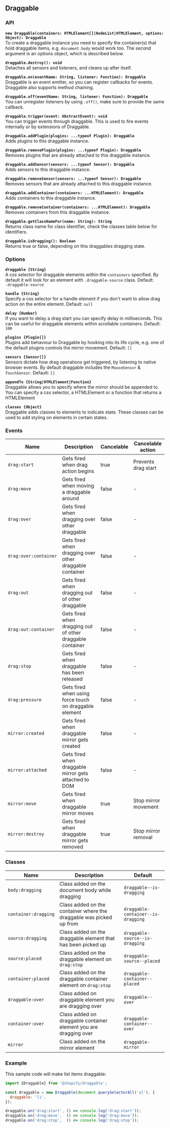 ## Draggable

### API

**`new Draggable(containers: HTMLElement[]|NodeList|HTMLElement, options: Object): Draggable`**  
To create a draggable instance you need to specify the container(s) that hold draggable items, e.g.
`document.body` would work too. The second argument is an options object, which is described
below.

**`draggable.destroy(): void`**  
Detaches all sensors and listeners, and cleans up after itself.

**`draggable.on(eventName: String, listener: Function): Draggable`**  
Draggable is an event emitter, so you can register callbacks for events. Draggable
also supports method chaining.

**`draggable.off(eventName: String, listener: Function): Draggable`**  
You can unregister listeners by using `.off()`, make sure to provide the same callback.

**`draggable.trigger(event: AbstractEvent): void`**  
You can trigger events through draggable. This is used to fire events internally or by
extensions of Draggable.

**`draggable.addPlugin(plugins: ...typeof Plugin): Draggable`**  
Adds plugins to this draggable instance.

**`draggable.removePlugin(plugins: ...typeof Plugin): Draggable`**  
Removes plugins that are already attached to this draggable instance.

**`draggable.addSensor(sensors: ...typeof Sensor): Draggable`**  
Adds sensors to this draggable instance.

**`draggable.removeSensor(sensors: ...typeof Sensor): Draggable`**  
Removes sensors that are already attached to this draggable instance.

**`draggable.addContainer(containers: ...HTMLElement): Draggable`**  
Adds containers to this draggable instance.

**`draggable.removeContainer(containers: ...HTMLElement): Draggable`**  
Removes containers from this draggable instance.

**`draggable.getClassNameFor(name: String): String`**  
Returns class name for class identifier, check the classes table below for identifiers.

**`draggable.isDragging(): Boolean`**  
Returns true or false, depending on this draggables dragging state.

### Options

**`draggable {String}`**  
A css selector for draggable elements within the `containers` specified. By default it will
look for an element with `.draggable-source` class. Default: `.draggable-source`

**`handle {String}`**  
Specify a css selector for a handle element if you don't want to allow drag action
on the entire element. Default: `null`

**`delay {Number}`**  
If you want to delay a drag start you can specify delay in milliseconds. This can be useful
for draggable elements within scrollable containers. Default: `100`

**`plugins {Plugin[]}`**  
Plugins add behaviour to Draggable by hooking into its life cycle, e.g. one of the default
plugins controls the mirror movement. Default: `[]`

**`sensors {Sensor[]}`**  
Sensors dictate how drag operations get triggered, by listening to native browser events.
By default draggable includes the `MouseSensor` & `TouchSensor`. Default: `[]`

**`appendTo {String|HTMLElement|Function}`**  
Draggable allows you to specify where the mirror should be appended to. You can specify a css
selector, a HTMLElement or a function that returns a HTMLElement

**`classes {Object}`**  
Draggable adds classes to elements to indicate state. These classes can be used to add styling
on elements in certain states.

### Events

| Name                  | Description                                                | Cancelable  | Cancelable action    |
| --------------------- | ---------------------------------------------------------- | ----------- | -------------------- |
| `drag:start`          | Gets fired when drag action begins                         | true        | Prevents drag start  |
| `drag:move`           | Gets fired when moving a draggable around                  | false       | -                    |
| `drag:over`           | Gets fired when dragging over other draggable              | false       | -                    |
| `drag:over:container` | Gets fired when dragging over other draggable container    | false       | -                    |
| `drag:out`            | Gets fired when dragging out of other draggable            | false       | -                    |
| `drag:out:container`  | Gets fired when dragging out of other draggable container  | false       | -                    |
| `drag:stop`           | Gets fired when draggable has been released                | false       | -                    |
| `drag:pressure`       | Gets fired when using force touch on draggable element     | false       | -                    |
| `mirror:created`      | Gets fired when draggable mirror gets created              | false       | -                    |
| `mirror:attached`     | Gets fired when draggable mirror gets attached to DOM      | false       | -                    |
| `mirror:move`         | Gets fired when draggable mirror moves                     | true        | Stop mirror movement |
| `mirror:destroy`      | Gets fired when draggable mirror gets removed              | true        | Stop mirror removal  |

### Classes

| Name                 | Description                                                          | Default                            |
| -------------------- | -------------------------------------------------------------------- | ---------------------------------- |
| `body:dragging`      | Class added on the document body while dragging                      | `draggable--is-dragging`           |
| `container:dragging` | Class added on the container where the draggable was picked up from  | `draggable-container--is-dragging` |
| `source:dragging`    | Class added on the draggable element that has been picked up         | `draggable-source--is-dragging`    |
| `source:placed`      | Class added on the draggable element on `drag:stop`                  | `draggable-source--placed`         |
| `container:placed`   | Class added on the draggable container element on `drag:stop`        | `draggable-container--placed`      |
| `draggable:over`     | Class added on draggable element you are dragging over               | `draggable--over`                  |
| `container:over`     | Class added on draggable container element you are dragging over     | `draggable-container--over`        |
| `mirror`             | Class added on the mirror element                                    | `draggable-mirror`                 |

### Example

This sample code will make list items draggable:

```js
import {Draggable} from '@shopify/draggable';

const draggable = new Draggable(document.querySelectorAll('ul'), {
  draggable: 'li',
});

draggable.on('drag:start', () => console.log('drag:start'));
draggable.on('drag:move',  () => console.log('drag:move'));
draggable.on('drag:stop',  () => console.log('drag:stop'));
```
